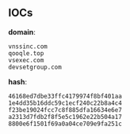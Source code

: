 
## IOCs

__domain__:

```text
vnssinc.com
qooqle.top
vsexec.com
devsetgroup.com
```
__hash__:

```text
46168ed7dbe33ffc4179974f8bf401aa
1e4dd35b16ddc59c1ecf240c22b8a4c4
f23be19024fcc7c8f885dfa16634e6e7
a2313d7fdb2f8f5e5c1962e22b504a17
8800e6f1501f69a0a04ce709e9fa251c
```